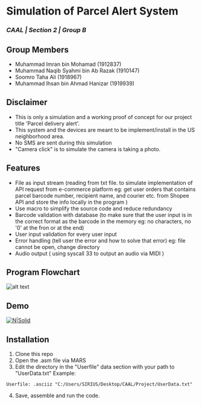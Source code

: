 # Simulation of Parcel Alert System 
### _CAAL | Section 2 | Group B_



## Group Members
- Muhammad Imran bin Mohamad (1912837)
- Muhammad Naqib Syahmi bin Ab Razak (1910147)
- Soomro Taha Ali (1918967)
- Muhammad Ihsan bin Ahmad Hanizar (1919939)

## Disclaimer

- This is only a simulation and a working proof of concept for our project title 'Parcel delivery
alert'.
- This system and the devices are meant to be implement/install in the US neighborhood area.
- No SMS are sent during this simulation
- "Camera click" is to simulate the camera is taking a photo.

## Features
- File as input stream (reading from txt file. to simulate implementation of API request from e-commerce platform eg: get user orders that contains parcel barcode number, recipient name, and courier etc. from Shopee API and store the info locally in the program )
- Use macro to simplify the source code and reduce redundancy 
- Barcode validation with database (to make sure that the user input is in the correct format as the barcode in the memory eg: no characters, no '0' at the fron or at the end)
- User input validation for every user input
- Error handling (tell user the error and how to solve that error) eg: file cannot be open, change directory
- Audio output ( using syscall 33 to output an audio via MIDI )

## Program Flowchart
![alt text](https://i.ibb.co/9v0Sqs7/program-flow-drawio-1.png)


## Demo
[![N|Solid](https://images.squarespace-cdn.com/content/v1/5f3a60f80638305e031c31bd/1631161685918-FVHK4FVDGGVZVZEV47XO/youtube+logo.png)](https://www.youtube.com/watch?v=6o1JeI5yXxI)

## Installation
1) Clone this repo 
2) Open the .asm file via MARS
3) Edit the directory in the "Userfile" data section with your path to "UserData.txt"
Example:
```assembly
Userfile: .asciiz "C:/Users/SIRIUS/Desktop/CAAL/Project/UserData.txt"
```
4) Save, assemble and run the code.

